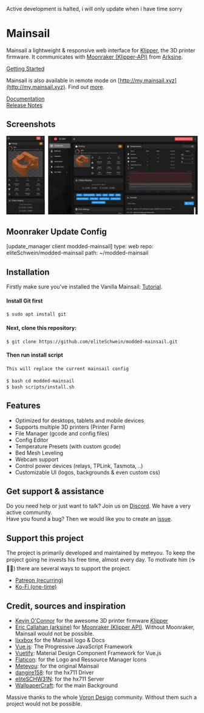 Active development is halted, i will only update when i have time sorry

# Mainsail

Mainsail a lightweight & responsive web interface for [Klipper](https://github.com/KevinOConnor/klipper), the 3D printer firmware. It communicates with [Moonraker (Klipper-API)](https://github.com/arksine/moonraker) from [Arksine](https://github.com/arksine).

[Getting Started](https://docs.mainsail.xyz/setup)

Mainsail is also available in remote mode on [http://my.mainsail.xyz](http://my.mainsail.xyz). Find out [more](https://docs.mainsail.xyz/setup#mymainsailxyz).

[Documentation](https://docs.mainsail.xyz)  
[Release Notes](https://github.com/meteyou/mainsail/releases)

## Screenshots

![screenshot-dashboard](docs/assets/img/screenshot.png)

## Moonraker Update Config

[update_manager client modded-mainsail]
type: web
repo: eliteSchwein/modded-mainsail
path: ~/modded-mainsail

## Installation

Firstly make sure you've installed the Vanilla Mainsail: [Tutorial](https://docs.mainsail.xyz/setup/).

#### Install Git first

    $ sudo apt install git

#### Next, clone this repository:

    $ git clone https://github.com/eliteSchwein/modded-mainsail.git

#### Then run install script

    This will replace the current mainsail config

    $ bash cd modded-mainsail
    $ bash scripts/install.sh

## Features

- Optimized for desktops, tablets and mobile devices
- Supports multiple 3D printers (Printer Farm)
- File Manager (gcode and config files)
- Config Editor
- Temperature Presets (with custom gcode)
- Bed Mesh Leveling
- Webcam support
- Control power devices (relays, TPLink, Tasmota, ..)
- Customizable UI (logos, backgrounds & even custom css)

## Get support & assistance

Do you need help or just want to talk? Join us on [Discord](https://discord.gg/skWTwTD). We have a very active community.  
Have you found a bug? Then we would like you to create an [issue](https://github.com/meteyou/mainsail/issues).

## Support this project

The project is primarily developed and maintained by meteyou. To keep the project going he invests his free time, almost every day. To motivate him (☕🍺😜) there are several ways to support the project.

- [Patreon (recurring)](https://patreon.com/meteyou)
- [Ko-Fi (one-time)](https://ko-fi.com/mainsail)

## Credit, sources and inspiration

- [Kevin O'Connor](https://github.com/KevinOConnor) for the awesome 3D printer firmware [Klipper](https://github.com/KevinOConnor/klipper)
- [Eric Callahan (arksine)](https://github.com/Arksine) for [Moonraker (Klipper API)](https://github.com/Arksine/moonraker). Without Moonraker, Mainsail would not be possible.
- [lixxbox](https://github.com/lixxbox) for the Mainsail logo & Docs
- [Vue.js](https://vuejs.org/): The Progressive JavaScript Framework
- [Vuetify](https://vuetifyjs.com/): Material Design Component Framework for Vue.js
- [Flaticon](https://www.flaticon.com): for the Logo and Ressource Manager Icons
- [Meteyou](https://github.com/meteyou/mainsail): for the original Mainsail
- [dangire158](https://github.com/dangrie158/hx711-driver): for the hx711 Driver
- [eliteSCHW31N](https://github.com/eliteSchwein/hx711server): for the hx711 Server
- [WallpaperCraft](https://wallpaperscraft.com/): for the main Background

Massive thanks to the whole [Voron Design](http://vorondesign.com/) community. Without them such a project would not be possible.
